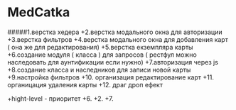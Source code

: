 # MedCatka

 #####1.верстка хедера
 +2.верстка модального окна для авторизации
 +3.верстка фильтров 
 +4.верстка модального окна для добавления карт ( она же для редактирования)
 +5.верстка екземпляра карты 
 +6.создание модуля ( класса ) для запросов ( рестфул можно наследовать для аунтификации если нужно)
 +7.авторизация через js
 +8.создание  класса и наследников для записи новой карты 
 +9.настройка фильтров 
 +10. организация редактирование  карт 
 +11. органицация удаления карты 
 +12. драг дроп ефект


 +hight-level - приоритет
 +6.
 +2.
 +7.
